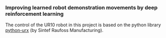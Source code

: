 ### Improving learned robot demonstration movements by deep reinforcement learning
The control of the UR10 robot in this project is based on the python library [python-urx](https://github.com/SintefManufacturing/python-urx) (by Sintef Raufoss Manufacturing).
